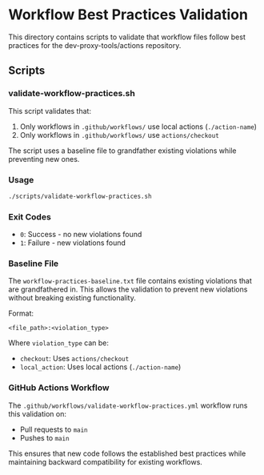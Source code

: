 # Workflow Best Practices Validation

This directory contains scripts to validate that workflow files follow best practices for the dev-proxy-tools/actions repository.

## Scripts

### validate-workflow-practices.sh

This script validates that:
1. Only workflows in `.github/workflows/` use local actions (`./action-name`)
2. Only workflows in `.github/workflows/` use `actions/checkout`

The script uses a baseline file to grandfather existing violations while preventing new ones.

### Usage

```bash
./scripts/validate-workflow-practices.sh
```

### Exit Codes

- `0`: Success - no new violations found
- `1`: Failure - new violations found

### Baseline File

The `workflow-practices-baseline.txt` file contains existing violations that are grandfathered in. This allows the validation to prevent new violations without breaking existing functionality.

Format:
```
<file_path>:<violation_type>
```

Where `violation_type` can be:
- `checkout`: Uses `actions/checkout`
- `local_action`: Uses local actions (`./action-name`)

### GitHub Actions Workflow

The `.github/workflows/validate-workflow-practices.yml` workflow runs this validation on:
- Pull requests to `main`
- Pushes to `main`

This ensures that new code follows the established best practices while maintaining backward compatibility for existing workflows.
